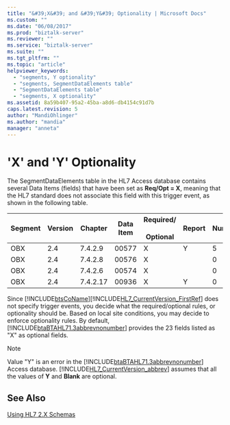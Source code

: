 ```yaml
---
title: "&#39;X&#39; and &#39;Y&#39; Optionality | Microsoft Docs"
ms.custom: ""
ms.date: "06/08/2017"
ms.prod: "biztalk-server"
ms.reviewer: ""
ms.service: "biztalk-server"
ms.suite: ""
ms.tgt_pltfrm: ""
ms.topic: "article"
helpviewer_keywords: 
  - "segments, Y optionality"
  - "segments, SegmentDataElements table"
  - "SegmentDataElements table"
  - "segments, X optionality"
ms.assetid: 8a59b407-95a2-45ba-a8d6-db4154c91d7b
caps.latest.revision: 5
author: "MandiOhlinger"
ms.author: "mandia"
manager: "anneta"
---
```

# &#39;X&#39; and &#39;Y&#39; Optionality
The SegmentDataElements table in the HL7 Access database contains several Data Items (fields) that have been set as **Req/Opt = X**, meaning that the HL7 standard does not associate this field with this trigger event, as shown in the following table.  
  
|Segment|Version|Chapter|Data Item|Required/<br /><br /> Optional|Report|Number|HTML Standard|  
|-------------|-------------|-------------|---------------|-----------------------------|------------|------------|-------------------|  
|OBX|2.4|7.4.2.9|00577|X|Y|5|ch07.htm#Heading113|  
|OBX|2.4|7.4.2.8|00576|X||0|ch07.htm#Heading112|  
|OBX|2.4|7.4.2.6|00574|X||0|ch07.htm#Heading107|  
|OBX|2.4|7.4.2.17|00936|X|Y|0|ch07.htm#Heading121|  
  
 Since [!INCLUDE[btsCoName](../../includes/btsconame-md.md)][!INCLUDE[HL7_CurrentVersion_FirstRef](../../includes/hl7-currentversion-firstref-md.md)] does not specify trigger events, you decide what the required/optional rules, or optionality should be. Based on local site conditions, you may decide to enforce optionality rules. By default, [!INCLUDE[btaBTAHL71.3abbrevnonumber](../../includes/btabtahl71-3abbrevnonumber-md.md)] provides the 23 fields listed as "X" as optional fields.  
  
> [!NOTE]
>  Value "Y" is an error in the [!INCLUDE[btaBTAHL71.3abbrevnonumber](../../includes/btabtahl71-3abbrevnonumber-md.md)] Access database. [!INCLUDE[HL7_CurrentVersion_abbrev](../../includes/hl7-currentversion-abbrev-md.md)] assumes that all the values of **Y** and **Blank** are optional.  
  
## See Also  
 [Using HL7 2.X Schemas](../../adapters-and-accelerators/accelerator-hl7/using-hl7-2-x-schemas.md)